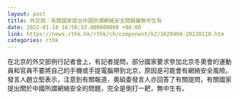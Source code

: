 ```yaml
---
layout: post
title: 外交部：有關國家提出中國所謂網絡安全問題屬無中生有
date: 2022-01-18 16:56:33.000000000 +08:00
link: https://news.rthk.hk/rthk/ch/component/k2/1629404-20220118.htm
categories: rthk
---
```


在北京的外交部例行記者會上，有記者提問，部分國家要求參加北京冬奧會的運動員和官員不要將自己的手機或手提電腦帶到北京，原因是可能會有網絡安全風險。發言人趙立堅表示，注意到有關報道，奧組委發言人亦回答了有關提問，有關國家提出關於中國所謂網絡安全的問題，完全是倒打一耙，無中生有。
